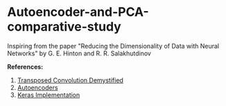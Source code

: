 # Autoencoder-and-PCA-comparative-study
Inspiring from the paper "Reducing the Dimensionality of Data with Neural Networks" by G. E. Hinton and R. R. Salakhutdinov

**References:**

1. [Transposed Convolution Demystified](https://towardsdatascience.com/transposed-convolution-demystified-84ca81b4baba)
2. [Autoencoders](https://www.jeremyjordan.me/autoencoders/)
3. [Keras Implementation](https://blog.keras.io/building-autoencoders-in-keras.html)
